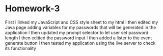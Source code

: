 # Homework-3
First I linked my JavaScript and CSS style sheet to my html
I then edited my Java page adding variables for my passwords that will be generated in the application
I then updated my prompt selector to let user set password length
I then editied the password input
I then added a lister to the event generate button
I then tested my application using the live server to check its functionality 

